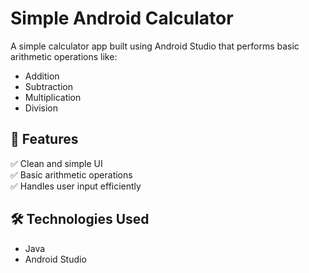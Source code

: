 # Simple Android Calculator

A simple calculator app built using Android Studio that performs basic arithmetic operations like:
- Addition
- Subtraction
- Multiplication
- Division


## 🚀 Features
✅ Clean and simple UI  
✅ Basic arithmetic operations  
✅ Handles user input efficiently  

## 🛠️ Technologies Used
- Java
- Android Studio
